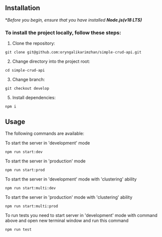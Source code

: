 ## Installation

**Before you begin, ensure that you have installed **Node.js(v18 LTS)***

### To install the project locally, follow these steps:

1. Clone the repository:

```
git clone git@github.com:oryngalikarimzhan/simple-crud-api.git
```

2. Change directory into the project root:

```
cd simple-crud-api
```

3. Change branch:

```
git checkout develop
```

5. Install dependencies:

```
npm i
```

## Usage

The following commands are available:

To start the server in 'development' mode

```
npm run start:dev
```

To start the server in 'production' mode

```
npm run start:prod
```

To start the server in 'development' mode with 'clustering' ability
```
npm run start:multi:dev
```

To start the server in 'production' mode with 'clustering' ability

```
npm run start:multi:prod
```

To run tests you need to start server in 'development' mode with command above and open new terminal window and run this command

```
npm run test
```
